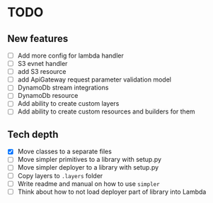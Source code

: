 # TODO

## New features

- [ ] Add more config for lambda handler
- [ ] S3 evnet handler
- [ ] add S3 resource
- [ ] add ApiGateway request parameter validation model
- [ ] DynamoDb stream integrations
- [ ] DynamoDb resource
- [ ] Add ability to create custom layers
- [ ] Add ability to create custom resources and builders for them

## Tech depth

- [x] Move classes to a separate files
- [ ] Move simpler primitives to a library with setup.py
- [ ] Move simpler deployer to a library with setup.py
- [ ] Copy layers to `.layers` folder
- [ ] Write readme and manual on how to use `simpler`
- [ ] Think about how to not load deployer part of library into Lambda
